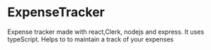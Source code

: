 # ExpenseTracker
Expense tracker made with react,Clerk, nodejs and express. It uses typeScript. Helps to to maintain a track of your expenses
